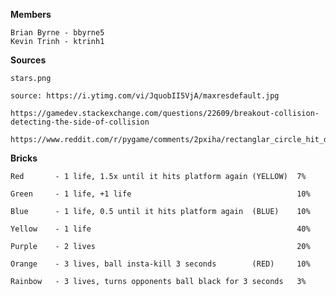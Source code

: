 **Members**

    Brian Byrne - bbyrne5
    Kevin Trinh - ktrinh1

**Sources**

    stars.png
    
    source: https://i.ytimg.com/vi/JquobII5VjA/maxresdefault.jpg
    
    https://gamedev.stackexchange.com/questions/22609/breakout-collision-detecting-the-side-of-collision
    
    https://www.reddit.com/r/pygame/comments/2pxiha/rectanglar_circle_hit_detection/

**Bricks**

    Red       - 1 life, 1.5x until it hits platform again (YELLOW)  7%
    
    Green     - 1 life, +1 life                                     10%
    
    Blue      - 1 life, 0.5 until it hits platform again  (BLUE)    10%
    
    Yellow    - 1 life                                              40%
    
    Purple    - 2 lives                                             20%
    
    Orange    - 3 lives, ball insta-kill 3 seconds        (RED)     10%
    
    Rainbow   - 3 lives, turns opponents ball black for 3 seconds   3%
